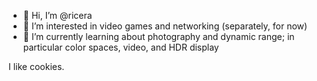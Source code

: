 - 👋 Hi, I’m @ricera
- 👀 I’m interested in video games and networking (separately, for now)
- 🌱 I’m currently learning about photography and dynamic range; in particular color spaces, video, and HDR display
<!---
- 💞️ I’m looking to collaborate on ...
- 📫 How to reach me ...
--->

I like cookies.

<!---
ricera/ricera is a ✨ special ✨ repository because its `README.md` (this file) appears on your GitHub profile.
You can click the Preview link to take a look at your changes.
--->
